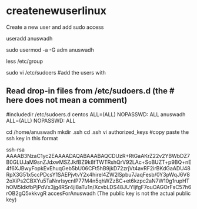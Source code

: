 # createnewuserlinux
Create a new user and add sudo access


useradd anuswadh 

sudo usermod -a -G adm anuswadh

less /etc/group

sudo vi  /etc/sudoers
#add the users with 

## Read drop-in files from /etc/sudoers.d (the # here does not mean a comment)
#includedir /etc/sudoers.d
centos  ALL=(ALL)       NOPASSWD: ALL
anuswadh  ALL=(ALL)       NOPASSWD: ALL

cd /home/anuswadh
mkdir .ssh
cd .ssh
vi authorized_keys
#copy paste the ssh key in this format

ssh-rsa AAAAB3NzaC1yc2EAAAADAQABAAABAQCDUzR+RtGaAKrZ22v2YBWbDZ7B0GLUJaM9snZJdxwMSZJkfBZ9k8fTWTRshQrV92LAc+SoBUZT+p9BQ+nE4f6XJBwyFopkEvEhuqGeb5bU06CFt5hB9jkD72zrjVt4avRF2irBKdGaADU48RpX3G51x5ccPDcsY1SAEPjvtvY2x4hirel4ZW2lSpbu7JaqFesb/0Y3pWqJ6V82oXiPs2CBXYu5TaNnrIsycnIP77M4n5qhWZzBC+et6kzpc2aN7W10g1rupHThOM5ldkfbPjPdVx3jg4RSr4ji8aTu1n/XcvbLDS48JUYIjfgF7ouOAGOrFsC57h6rOB2gQ5xkkvgR accesForAnuswadh
(The public key is not the actual public key)

